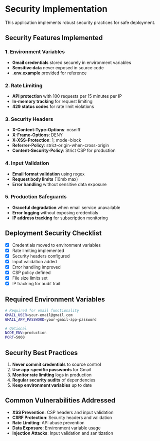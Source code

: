 # Security Implementation

This application implements robust security practices for safe deployment.

## Security Features Implemented

### 1. Environment Variables
- **Gmail credentials** stored securely in environment variables
- **Sensitive data** never exposed in source code
- **.env.example** provided for reference

### 2. Rate Limiting
- **API protection** with 100 requests per 15 minutes per IP
- **In-memory tracking** for request limiting
- **429 status codes** for rate limit violations

### 3. Security Headers
- **X-Content-Type-Options**: nosniff
- **X-Frame-Options**: DENY  
- **X-XSS-Protection**: 1; mode=block
- **Referrer-Policy**: strict-origin-when-cross-origin
- **Content-Security-Policy**: Strict CSP for production

### 4. Input Validation
- **Email format validation** using regex
- **Request body limits** (10mb max)
- **Error handling** without sensitive data exposure

### 5. Production Safeguards
- **Graceful degradation** when email service unavailable
- **Error logging** without exposing credentials
- **IP address tracking** for subscription monitoring

## Deployment Security Checklist

- [x] Credentials moved to environment variables
- [x] Rate limiting implemented
- [x] Security headers configured
- [x] Input validation added
- [x] Error handling improved
- [x] CSP policy defined
- [x] File size limits set
- [x] IP tracking for audit trail

## Required Environment Variables

```bash
# Required for email functionality
GMAIL_USER=your-email@gmail.com
GMAIL_APP_PASSWORD=your-gmail-app-password

# Optional
NODE_ENV=production
PORT=5000
```

## Security Best Practices

1. **Never commit credentials** to source control
2. **Use app-specific passwords** for Gmail
3. **Monitor rate limiting** logs in production
4. **Regular security audits** of dependencies
5. **Keep environment variables** up to date

## Common Vulnerabilities Addressed

- **XSS Prevention**: CSP headers and input validation
- **CSRF Protection**: Security headers and validation
- **Rate Limiting**: API abuse prevention
- **Data Exposure**: Environment variable usage
- **Injection Attacks**: Input validation and sanitization